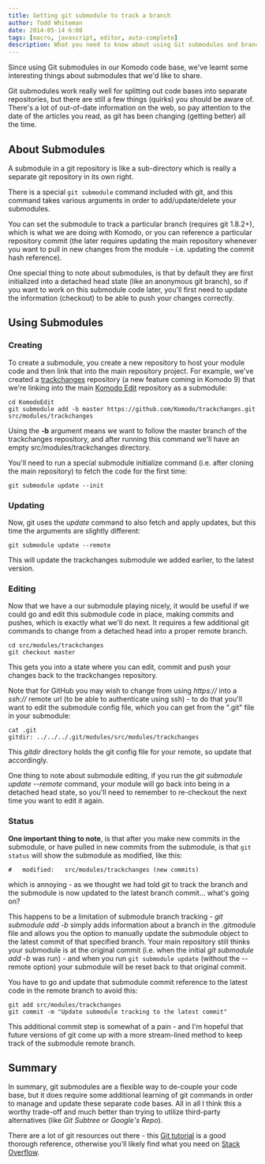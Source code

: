 ```yaml
---
title: Getting git submodule to track a branch
author: Todd Whiteman
date: 2014-05-14 6:00
tags: [macro, javascript, editor, auto-complete]
description: What you need to know about using Git submodules and branch tracking. We're sharing what we've learnt when using Git submodules in the Komodo code base.
---
```


<a style="font-size: 128px; margin: 10px;" href="https://github.com/Komodo/KomodoEdit" class="push-right">
    <i class="icon icon-github"></i>
</a>

Since using Git submodules in our Komodo code base, we've learnt some
interesting things about submodules that we'd like to share.

Git submodules work really well for splitting out code bases into separate
repositories, but there are still a few things (quirks) you should be aware of.
There's a lot of out-of-date information on the web, so pay attention to the
date of the articles you read, as git has been changing (getting better) all the
time.


## About Submodules

A submodule in a git repository is like a sub-directory which is really a
separate git repository in its own right.

There is a special ```git submodule``` command included with git, and this
command takes various arguments in order to add/update/delete your submodules.

You can set the submodule to track a particular branch (requires git 1.8.2+),
which is what we are doing with Komodo, or you can reference a particular
repository commit (the later requires updating the main repository whenever you
want to pull in new changes from the module - i.e. updating the commit hash
reference).

One special thing to note about submodules, is that by default they are first
initialized into a detached head state (like an anonymous git branch), so if you
want to work on this submodule code later, you'll first need to update the
information (checkout) to be able to push your changes correctly.


## Using Submodules

### Creating

To create a submodule, you create a new repository to host your module code and
then link that into the main repository project. For example, we've created a
[trackchanges] repository (a new feature coming in Komodo 9) that we're linking
into the main [Komodo Edit] repository as a submodule:

```
cd KomodoEdit
git submodule add -b master https://github.com/Komodo/trackchanges.git src/modules/trackchanges
```

Using the **-b** argument means we want to follow the master branch of the
trackchanges repository, and after running this command we'll have an empty
src/modules/trackchanges directory.

You'll need to run a special submodule initialize command (i.e. after cloning
the main repository) to fetch the code for the first time:

```
git submodule update --init
```

### Updating

Now, git uses the *update* command to also fetch and apply updates, but this
time the arguments are slightly different:

```
git submodule update --remote
```

This will update the trackchanges submodule we added earlier, to the latest
version.


### Editing

Now that we have a our submodule playing nicely, it would be useful if we could
go and edit this submodule code in place, making commits and pushes, which is
exactly what we'll do next. It requires a few additional git commands to change
from a detached head into a proper remote branch.

```
cd src/modules/trackchanges
git checkout master
```

This gets you into a state where you can edit, commit and push your changes back
to the trackchanges repository.

Note that for GitHub you may wish to change from using *https://* into a
*ssh://* remote url (to be able to authenticate using ssh) - to do that you'll
want to edit the submodule config file, which you can get from the ".git" file
in your submodule:

```
cat .git
gitdir: ../../../.git/modules/src/modules/trackchanges
```

This *gitdir* directory holds the git config file for your remote, so update
that accordingly.

One thing to note about submodule editing, if you run the *git submodule update
--remote* command, your module will go back into being in a detached head state,
so you'll need to remember to re-checkout the next time you want to edit it
again.


### Status

**One important thing to note**, is that after you make new commits in the
submodule, or have pulled in new commits from the submodule, is that ```git
status``` will show the submodule as modified, like this:

```
#	modified:   src/modules/trackchanges (new commits)
```

which is annoying - as we thought we had told git to track the branch and the
submodule is now updated to the latest branch commit... what's going on?

This happens to be a limitation of submodule branch tracking - *git submodule
add -b* simply adds information about a branch in the .gitmodule file and allows
you the option to manually update the submodule object to the latest commit of
that specified branch. Your main repository still thinks your submodule is at
the original commit (i.e. when the initial *git submodule add -b* was run) - and
when you run ```git submodule update``` (without the --remote option) your
submodule will be reset back to that original commit.

You have to go and update that submodule commit reference to the latest code in
the remote branch to avoid this:

```
git add src/modules/trackchanges
git commit -m "Update submodule tracking to the latest commit"
```

This additional commit step is somewhat of a pain - and I'm hopeful that future
versions of git come up with a more stream-lined method to keep track of the
submodule remote branch.


## Summary

In summary, git submodules are a flexible way to de-couple your code base, but
it does require some additional learning of git commands in order to manage and
update these separate code bases. All in all I think this a worthy trade-off and
much better than trying to utilize third-party alternatives (like *Git Subtree*
or *Google's Repo*).

There are a lot of git resources out there - this [Git tutorial] is a good
thorough reference, otherwise you'll likely find what you need on [Stack
Overflow].

   [trackchanges]: https://github.com/Komodo/trackchanges
   [Komodo Edit]: https://github.com/Komodo/KomodoEdit
   [Git tutorial]: http://www.vogella.com/tutorials/Git/article.html
   [Stack Overflow]: http://stackoverflow.com/
